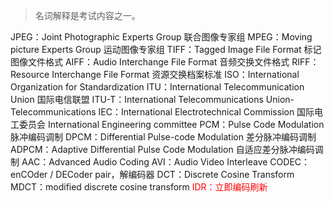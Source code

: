 > 名词解释是考试内容之一。

JPEG：Joint Photographic Experts Group 联合图像专家组
MPEG：Moving picture Experts Group 运动图像专家组
TIFF：Tagged Image File Format 标记图像文件格式
AIFF：Audio Interchange File Format 音频交换文件格式
RIFF：Resource Interchange File Format 资源交换档案标准
ISO：International Organization for Standardization
ITU：International Telecommunication Union 国际电信联盟
ITU-T：International Telecommunications Union-Telecommunications
IEC：International Electrotechnical Commission 国际电工委员会
		International Engineering committee
PCM：Pulse Code Modulation 脉冲编码调制
DPCM：Differential Pulse-code Modulation 差分脉冲编码调制
ADPCM：Adaptive Differential Pulse Code Modulation 自适应差分脉冲编码调制
AAC：Advanced Audio Coding
AVI：Audio Video Interleave
CODEC：enCOder / DECoder pair，解编码器
DCT：Discrete Cosine Transform
MDCT：modified discrete cosine transform
<span style="color:#ff0000">IDR：立即编码刷新</span>

